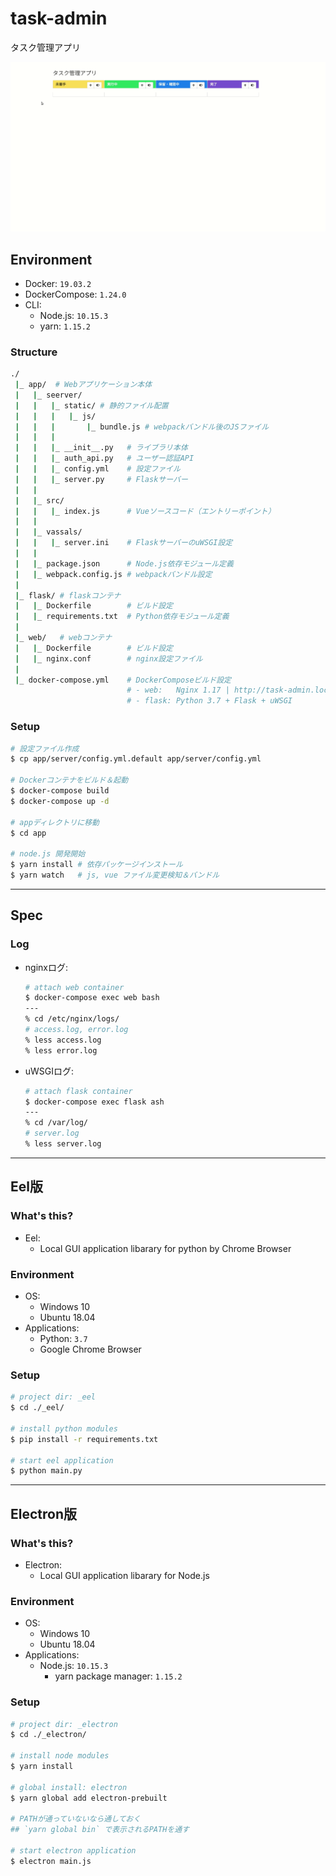 # task-admin

タスク管理アプリ

![screenshot](./screenshot.gif)

## Environment

- Docker: `19.03.2`
- DockerCompose: `1.24.0`
- CLI:
    - Node.js: `10.15.3`
    - yarn: `1.15.2`

### Structure
```bash
./
 |_ app/  # Webアプリケーション本体
 |   |_ seerver/
 |   |   |_ static/ # 静的ファイル配置
 |   |   |   |_ js/
 |   |   |       |_ bundle.js # webpackバンドル後のJSファイル
 |   |   |
 |   |   |_ __init__.py   # ライブラリ本体
 |   |   |_ auth_api.py   # ユーザー認証API
 |   |   |_ config.yml    # 設定ファイル
 |   |   |_ server.py     # Flaskサーバー
 |   |
 |   |_ src/
 |   |   |_ index.js      # Vueソースコード（エントリーポイント）
 |   |
 |   |_ vassals/
 |   |   |_ server.ini    # FlaskサーバーのuWSGI設定
 |   |
 |   |_ package.json      # Node.js依存モジュール定義
 |   |_ webpack.config.js # webpackバンドル設定
 |
 |_ flask/ # flaskコンテナ
 |   |_ Dockerfile        # ビルド設定
 |   |_ requirements.txt  # Python依存モジュール定義
 |
 |_ web/   # webコンテナ
 |   |_ Dockerfile        # ビルド設定
 |   |_ nginx.conf        # nginx設定ファイル
 |
 |_ docker-compose.yml    # DockerComposeビルド設定
                          # - web:   Nginx 1.17 | http://task-admin.localhost
                          # - flask: Python 3.7 + Flask + uWSGI
```

### Setup
```bash
# 設定ファイル作成
$ cp app/server/config.yml.default app/server/config.yml

# Dockerコンテナをビルド＆起動
$ docker-compose build
$ docker-compose up -d

# appディレクトリに移動
$ cd app

# node.js 開発開始
$ yarn install # 依存パッケージインストール
$ yarn watch   # js, vue ファイル変更検知＆バンドル
```

***

## Spec

### Log
- nginxログ:
    ```bash
    # attach web container
    $ docker-compose exec web bash
    ---
    % cd /etc/nginx/logs/
    # access.log, error.log
    % less access.log
    % less error.log
    ```
- uWSGIログ:
    ```bash
    # attach flask container
    $ docker-compose exec flask ash
    ---
    % cd /var/log/
    # server.log
    % less server.log
    ```

***

## Eel版

### What's this?
- Eel:
    - Local GUI application libarary for python by Chrome Browser

### Environment
- OS:
    - Windows 10
    - Ubuntu 18.04
- Applications:
    - Python: `3.7`
    - Google Chrome Browser

### Setup
```bash
# project dir: _eel
$ cd ./_eel/

# install python modules
$ pip install -r requirements.txt

# start eel application
$ python main.py
```

***

## Electron版

### What's this?
- Electron:
    - Local GUI application libarary for Node.js

### Environment
- OS:
    - Windows 10
    - Ubuntu 18.04
- Applications:
    - Node.js: `10.15.3`
        - yarn package manager: `1.15.2`

### Setup
```bash
# project dir: _electron
$ cd ./_electron/

# install node modules
$ yarn install

# global install: electron
$ yarn global add electron-prebuilt

# PATHが通っていないなら通しておく
## `yarn global bin` で表示されるPATHを通す

# start electron application
$ electron main.js
```
